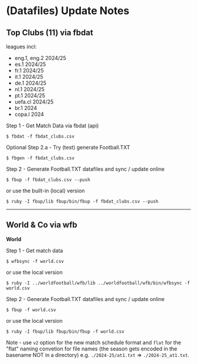 # (Datafiles) Update Notes


##  Top Clubs (11) via fbdat

leagues incl:
- eng.1, eng.2  2024/25
- es.1   2024/25
- fr.1   2024/25
- it.1   2024/25
- de.1   2024/25
- nl.1   2024/25
- pt.1   2024/25
- uefa.cl   2024/25
- br.1   2024
- copa.l  2024


Step 1 - Get Match Data via fbdat (api)

    $ fbdat -f fbdat_clubs.csv


Optional Step 2.a - Try (test) generate Football.TXT

    $ fbgen -f fbdat_clubs.csv



Step 2 - Generate Football.TXT datafiles and sync / update online

    $ fbup -f fbdat_clubs.csv --push

or use the built-in (local) version

    $ ruby -I fbup/lib fbup/bin/fbup -f fbdat_clubs.csv --push



---

##  World & Co via wfb


**World**

Step 1 - Get match data

    $ wfbsync -f world.csv

or use the local version

    $ ruby -I ../worldfootball/wfb/lib ../worldfootball/wfb/bin/wfbsync -f world.csv


Step 2 - Generate Football.TXT datafiles and sync / update online

    $ fbup -f world.csv 

or use the local version 

    $ ruby -I fbup/lib fbup/bin/fbup -f world.csv 


Note - use `v2` option for the new match schedule format and
`flat` for the "flat" naming convetion for file names 
(the season gets encoded in the basename NOT in a directory)
e.g. `./2024-25/at1.txt`  => `./2024-25_at1.txt`.





